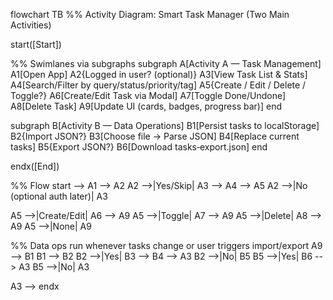 flowchart TB
  %% Activity Diagram: Smart Task Manager (Two Main Activities)

  start([Start])

  %% Swimlanes via subgraphs
  subgraph A[Activity A — Task Management]
    A1[Open App]
    A2{Logged in user? (optional)}
    A3[View Task List & Stats]
    A4[Search/Filter by query/status/priority/tag]
    A5{Create / Edit / Delete / Toggle?}
    A6[Create/Edit Task via Modal]
    A7[Toggle Done/Undone]
    A8[Delete Task]
    A9[Update UI (cards, badges, progress bar)]
  end

  subgraph B[Activity B — Data Operations]
    B1[Persist tasks to localStorage]
    B2{Import JSON?}
    B3[Choose file → Parse JSON]
    B4[Replace current tasks]
    B5{Export JSON?}
    B6[Download tasks‑export.json]
  end

  endx([End])

  %% Flow
  start --> A1 --> A2
  A2 -->|Yes/Skip| A3 --> A4 --> A5
  A2 -->|No (optional auth later)| A3

  A5 -->|Create/Edit| A6 --> A9
  A5 -->|Toggle| A7 --> A9
  A5 -->|Delete| A8 --> A9
  A5 -->|None| A9

  %% Data ops run whenever tasks change or user triggers import/export
  A9 --> B1
  B1 --> B2
  B2 -->|Yes| B3 --> B4 --> A3
  B2 -->|No| B5
  B5 -->|Yes| B6 --> A3
  B5 -->|No| A3

  A3 --> endx
